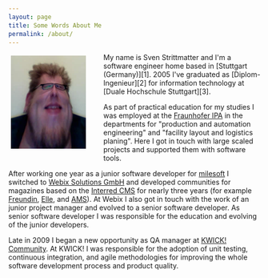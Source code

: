 ```yaml
---
layout: page
title: Some Words About Me
permalink: /about/
---
```


<img src="/img/ich.jpg" width="150" style="float:left; padding: 5px 35px 15px 5px;"/>
My name is Sven Strittmatter and I'm a software engineer home based in
[Stuttgart (Germany)][1]. 2005 I've graduated as [Diplom-Ingenieur][2] for
information technology at [Duale Hochschule Stuttgart][3].

As part of practical education for my studies I was employed at the [Fraunhofer IPA][4]
in the departments for "production and automation engineering" and "facility layout
and logistics planing". Here I got in touch with large scaled projects and supported
them with software tools.

After working one year as a junior software developer for [milesoft][5] I switched
to [Webix Solutions GmbH][6] and developed communities for magazines based on the
[Interred CMS][7] for nearly three years (for example [Freundin][8], [Elle][9],
  and [AMS][10]). At Webix I also got in touch with the work of an junior project
  manager and evolved to a senior software developer. As senior software developer
  I was responsible for the education and evolving of the junior developers.

Late in 2009 I began a new opportunity as QA manager at [KWICK! Community][11].
At KWICK! I was responsible for the adoption of unit testing, continuous integration,
and agile methodologies for improving the whole software development process and
product quality.

[1]:  http://maps.google.de/maps?q=maps+stuttgart&ie=UTF8&oe=utf-8&client=firefox-a&hnear=Stuttgart,+Baden-W%C3%BCrttemberg&gl=de&t=h&z=11
[2]:  http://en.wikipedia.org/wiki/Engineer%27s_degree#Germany
[3]:  http://www.dhbw-stuttgart.de/
[4]:  http://www.ipa.fraunhofer.de/
[5]:  http://www.milesoft.de/Home.42.0.html
[6]:  http://www.webix.de/
[7]:  http://www.interred.de/
[8]:  http://www.freundin.de/
[9]:  http://www.elle.de/
[10]: http://www.auto-motor-und-sport.de/
[11]: http://www.kwick.de/
